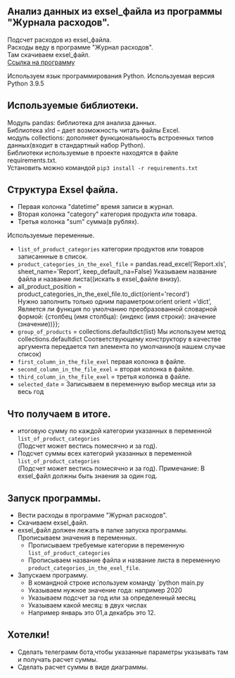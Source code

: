 ## Анализ данных из exsel_файла из программы "Журнала расходов".  

Подсчет расходов из exsel_файла.  
Расходы веду в программе "Журнал расходов".  
Там скачиваем exsel_файл.  
[Ссылка на программу](https://play.google.com/store/apps/details?id=com.vitvov.profit&hl=ru&gl=US)  


Используем язык программирования Python.
Используемая версия Python 3.9.5

## Используемые библиотеки.
Модуль pandas: библиотека для анализа данных.  
Библиотека xlrd – дает возможность читать файлы Excel.  
модуль collections: дополняет функциональность встроенных типов данных(входит в стандартный набор Python).  
Библиотеки используемые в проекте находятся в файле requirements.txt.  
Установить можно командой `pip3 install -r requirements.txt`

## Структура Exsel файла.
* Первая колонка "datetime" время записи в журнал.
* Вторая колонка "category" категория продукта или товара.
* Третья колонка "sum" сумма(в рублях).

Используемые переменные.
* `list_of_product_categories` категории продуктов или товаров записаннные в список.
* `product_categories_in_the_exel_file` = pandas.read_excel('Report.xls', sheet_name='Report', keep_default_na=False)
    Указываем название файла и название листа((искать в exsel_файле внизу).
* all_product_position = product_categories_in_the_exel_file.to_dict(orient='record')  
    Нужно заполнить только одним параметром:orient
    orient =‘dict’, Является ли функция по умолчанию преобразованной словарной формой: {столбец (имя столбца): {индекс (имя строки): значение (значение))}};  
* `group_of_products` = collections.defaultdict(list) 
    Мы используем метод  collections.defaultdict
    Соответствующему конструктору в качестве аргумента передается тип элемента по умолчанию(в нашем случае список)
* `first_column_in_the_file_exel` первая колонка в файле.
* `second_column_in_the_file_exel` = вторая колонка в файле.
* `third_column_in_the_file_exel` = третья колонка в файле.
* `selected_date` = Записываем в переменную выбор месяца или за весь год

## Что получаем в итоге.
* итоговую сумму по каждой категории указанных в переменной `list_of_product_categories`  
(Подсчет может вестись помесячно и за год).
* Подсчет суммы всех категорий указанных в переменной `list_of_product_categories`  
(Подсчет может вестись помесячно и за год).
Примечание: В exsel_файл должны быть знаения за один год.

## Запуск программы.
- Вести расходы в программе "Журнал расходов".
- Скачиваем exsel_файл.
- exsel_файл должен лежать в папке запуска программы.
 Прописываем значения в переменных.  
  - Прописываем требуемые категории в переменную `list_of_product_categories`  
  - Прописываем название файла и название листа в переменную `product_categories_in_the_exel_file`.
- Запускаем программу.  
  - В командной строке используем команду `python main.py
  - Указываем нужное значение года: например 2020
  - Указываем подсчет за год или за определенный месяц
  - Указываем какой месяц: в двух числах
  - Например январь это 01,а декабрь это 12.

## Хотелки!
* Сделать телеграмм бота,чтобы указанные параметры указывать там и получать расчет суммы.
* Сделать расчет суммы в виде диаграммы.
